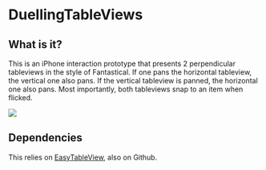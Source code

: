 DuellingTableViews
==================

What is it?
-----------

This is an iPhone interaction prototype that presents 2 perpendicular tableviews in the style of Fantastical. If one pans the horizontal tableview, the vertical one also pans. If the vertical tableview is panned, the horizontal one also pans. Most importantly, both tableviews snap to an item when flicked. 

<img src="http://farm9.staticflickr.com/8526/8489675223_9c8b2f6997_c.jpg">

Dependencies
------------

This relies on <a href="https://github.com/alekseyn/EasyTableView#readme">EasyTableView</a>, also on Github.